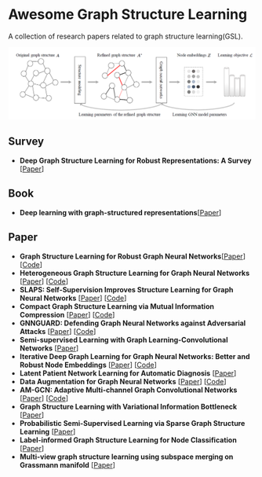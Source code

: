 # Awesome Graph Structure Learning

A collection of research papers related to graph structure learning(GSL).

![](https://github.com/blacker521/awesome-graph-structure-learning/blob/main/gsl.png)

## Survey

- **Deep Graph Structure Learning for Robust Representations: A Survey** [[Paper](https://arxiv.org/pdf/2103.03036.pdf)]

## Book

- **Deep learning with graph-structured representations**[[Paper](https://pure.uva.nl/ws/files/46900201/Thesis.pdf)]

## Paper

- **Graph Structure Learning for Robust Graph Neural Networks**[[Paper](https://dl.acm.org/doi/pdf/10.1145/3394486.3403049)] [[Code](https://github.com/ChandlerBang/Pro-GNN)]
- **Heterogeneous Graph Structure Learning for Graph Neural Networks** [[Paper](https://dl.acm.org/doi/pdf/10.1145/3394486.3403049)] [[Code](https://github.com/Andy-Border/HGSL)]
- **SLAPS: Self-Supervision Improves Structure Learning for Graph Neural Networks** [[Paper](https://proceedings.neurips.cc/paper/2021/file/bf499a12e998d178afd964adf64a60cb-Paper.pdf)] [[Code](https://github.com/BorealisAI/SLAPS-GNN)]
- **Compact Graph Structure Learning via Mutual Information Compression** [[Paper](https://arxiv.org/pdf/2201.05540.pdf)] [[Code](https://github.com/liun-online/CoGSL)]
- **GNNGUARD: Defending Graph Neural Networks against Adversarial Attacks** [[Paper](https://proceedings.neurips.cc/paper/2020/file/690d83983a63aa1818423fd6edd3bfdb-Paper.pdf)] [[Code](https://github.com/mims-harvard/GNNGuard)]
- **Semi-supervised Learning with Graph Learning-Convolutional Networks** [[Paper](https://openaccess.thecvf.com/content_CVPR_2019/papers/Jiang_Semi-Supervised_Learning_With_Graph_Learning-Convolutional_Networks_CVPR_2019_paper.pdf)] 
- **Iterative Deep Graph Learning for Graph Neural Networks: Better and Robust Node Embeddings** [[Paper](https://proceedings.neurips.cc/paper/2020/file/e05c7ba4e087beea9410929698dc41a6-Paper.pdf)] [[Code](https://github.com/hugochan/IDGL)]
- **Latent Patient Network Learning for Automatic Diagnosis** [[Paper](https://arxiv.org/pdf/2003.13620.pdf)]
- **Data Augmentation for Graph Neural Networks** [[Paper](https://www.aaai.org/AAAI21Papers/AAAI-10012.ZhaoT.pdf)] [[Code](https://github.com/zhao-tong/GAug)]
- **AM-GCN: Adaptive Multi-channel Graph Convolutional Networks** [[Paper](http://shichuan.org/doc/86.pdf)] [[Code](https://github.com/zhumeiqiBUPT/AM-GCN)]
- **Graph Structure Learning with Variational Information Bottleneck** [[Paper](https://arxiv.org/pdf/2112.08903.pdf)] 
- **Probabilistic Semi-Supervised Learning via Sparse Graph Structure Learning** [[Paper](https://ieeexplore.ieee.org/stamp/stamp.jsp?tp=&arnumber=9063663)] 
- **Label-informed Graph Structure Learning for Node Classification** [[Paper](https://dl.acm.org/doi/pdf/10.1145/3459637.3482129)] 
- **Multi-view graph structure learning using subspace merging on Grassmann manifold** [[Paper](https://arxiv.org/abs/2204.05258)] 

